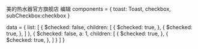 <view class="product-list-box">
  <repeat for="{{list}}" key="index" index="index" item="item">
  <view class="store-panel">
  <view class="store-title-box">
  <checkbox :item.sync="item"></checkbox>
  <view class="iconfont icon-dianpu"/>
  <text class="store-title">美的热水器官方旗舰店</text>
  <text class="store-edit" @tap="onEditTap">编辑</text>
  </view>
  <view class="product-list">
  <repeat for="{{item.children}}" index="pindex" item="product">
  <subCheckbox  @check.user="onProductCheck" :index="pindex" :flag="index" :item.sync="product"></subCheckbox>
  </repeat>
  </view>
  </view>
  </repeat>
</view>
 components = {
   toast: Toast,
   checkbox,
   subCheckbox:checkbox
 }

 data = {
   list: [
     {
       $checked: false,
       children: [
         {
           $checked: true,
         },
         {
           $checked: true,
         },
       ]
     },
     {
       $checked: false, a: 1,
       children: [
         {
           $checked: true,
         },
         {
           $checked: true,
         },
       ]
     }
   ]
 }

